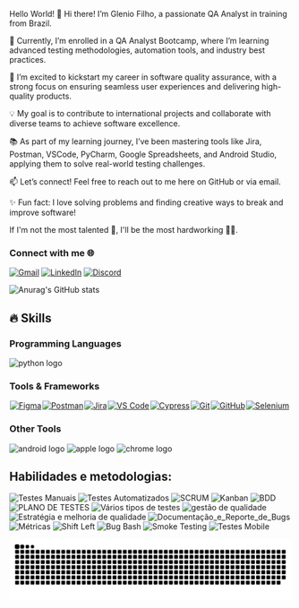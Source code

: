 Hello World! 👋
Hi there! I’m Glenio Filho, a passionate QA Analyst in training from Brazil.

🌱 Currently, I’m enrolled in a QA Analyst Bootcamp, where I’m learning advanced testing methodologies, automation tools, and industry best practices.

🔭 I’m excited to kickstart my career in software quality assurance, with a strong focus on ensuring seamless user experiences and delivering high-quality products.

💡 My goal is to contribute to international projects and collaborate with diverse teams to achieve software excellence.

📚 As part of my learning journey, I’ve been mastering tools like Jira, Postman, VSCode, PyCharm, Google Spreadsheets, and Android Studio, applying them to solve real-world testing challenges.

📫 Let’s connect! Feel free to reach out to me here on GitHub or via email. 

✨ Fun fact: I love solving problems and finding creative ways to break and improve software! 

If I'm not the most talented 🎨, I'll be the most hardworking 💪🔥.

### Connect with me 🌐

[![Gmail](https://img.shields.io/badge/Gmail-D14836?style=for-the-badge&logo=gmail&logoColor=white)](mailto:filhoglenio@mail.com)
[![LinkedIn](https://img.shields.io/badge/LinkedIn-0077B5?style=for-the-badge&logo=linkedin&logoColor=white)](https://www.linkedin.com/in/gleniofilho/)
[![Discord](https://img.shields.io/badge/Discord-7289DA?style=for-the-badge&logo=discord&logoColor=white)](https://discordapp.com/users/gleniofilho)

![Anurag's GitHub stats](https://github-readme-stats.vercel.app/api?username=GlenioFilho&show_icons=true&theme=dark)

<h2 align="left">🔥 Skills</h2>

### 

<h3 align="left">Programming Languages</h3>
<div align="left">
  <img src="https://cdn.jsdelivr.net/gh/devicons/devicon/icons/python/python-original.svg" height="40" alt="python logo" />
</div>

### 

<h3 align="left">Tools & Frameworks</h3>
<div style="display: flex; justify-content: space-around; align-items: center;">

  <!-- Figma -->
  <a href="https://www.figma.com/" target="_blank">
    <img src="https://cdn.jsdelivr.net/gh/devicons/devicon@latest/icons/figma/figma-original.svg" alt="Figma" width="40" height="40"/>
  </a>

  <!-- Postman -->
  <a href="https://www.postman.com/" target="_blank">
    <img src="https://cdn.jsdelivr.net/gh/devicons/devicon@latest/icons/postman/postman-original.svg" alt="Postman" width="40" height="40"/>
  </a>

  <!-- Jira -->
  <a href="https://www.atlassian.com/software/jira" target="_blank">
    <img src="https://cdn.jsdelivr.net/gh/devicons/devicon@latest/icons/jira/jira-original-wordmark.svg" alt="Jira" width="40" height="40"/>
  </a>

  <!-- VS Code -->
  <a href="https://code.visualstudio.com/" target="_blank">
    <img src="https://cdn.jsdelivr.net/gh/devicons/devicon@latest/icons/vscode/vscode-original.svg" alt="VS Code" width="40" height="40"/>
  </a>

  <!-- Cypress -->
<a href="https://github.com/MiguelAngeloBM/Green_Cycle_Qa" target="_blank">
  <img src="https://cdn.jsdelivr.net/gh/devicons/devicon@latest/icons/cypressio/cypressio-original.svg" alt="Cypress" width="40" height="40"/>
</a>

  <!-- Git -->
  <a href="https://git-scm.com/" target="_blank">
    <img src="https://cdn.jsdelivr.net/gh/devicons/devicon@latest/icons/git/git-original.svg" alt="Git" width="40" height="40"/>
  </a>

  <!-- GitHub -->
  <a href="https://github.com/" target="_blank">
    <img src="https://cdn.jsdelivr.net/gh/devicons/devicon@latest/icons/github/github-original.svg" alt="GitHub" width="40" height="40"/>
  </a>

<!-- Selenium -->
<a href="https://www.selenium.dev/" target="_blank">
  <img src="https://cdn.jsdelivr.net/gh/devicons/devicon/icons/selenium/selenium-original.svg" alt="Selenium" width="40" height="40"/>
</a>

  <!-- JUnit -->
  <a href="https://junit.org/junit5/" target="_blank">
    <i class="devicon-junit-plain"></i>
  </a>

  <!-- Azure DevOps -->
  <a href="https://azure.microsoft.com/en-us/services/devops/" target="_blank">
    <i class="devicon-azuredevops-plain"></i>
  </a>
 
</div>

### 

<h3 align="left">Other Tools</h3>
<div align="left">
  <img src="https://cdn.jsdelivr.net/gh/devicons/devicon/icons/android/android-original.svg" height="40" alt="android logo" />
  <img src="https://cdn.jsdelivr.net/gh/devicons/devicon/icons/apple/apple-original.svg" height="40" alt="apple logo" />
  <img src="https://cdn.jsdelivr.net/gh/devicons/devicon/icons/chrome/chrome-original.svg" height="40" alt="chrome logo" />
</div>

## Habilidades e metodologias:  

![Testes Manuais](https://img.shields.io/badge/-Testes_Manuais-333333?style=flat&logo=Testes_Manuais&logoColor=007396)
![Testes Automatizados](https://img.shields.io/badge/-Testes_Automatizados-333333?style=flat&logo=Testes_Automatizados&logoColor=007396)
![SCRUM](https://img.shields.io/badge/-SCRUM-333333?style=flat&logo=SCRUM&logoColor=007396)
![Kanban](https://img.shields.io/badge/-Kanban-333333?style=flat&logo=Kanban&logoColor=007396)
![BDD](https://img.shields.io/badge/-BDD-333333?style=flat&logo=BDD&logoColor=007396)
![PLANO DE TESTES](https://img.shields.io/badge/-Plano_de_Testes-333333?style=flat&logo=PLANO_DE_TESTES&logoColor=007396)
![Vários tipos de testes](https://img.shields.io/badge/-Vários_tipos_de_testes-333333?style=flat&logo=Vários_tipos_de_testes&logoColor=007396)
![gestão de qualidade](https://img.shields.io/badge/-Gestão_e_Processos_de_Qualidade-333333?style=flat&logo=gestão_de_qualidade&logoColor=007396)
![Estratégia e melhoria de qualidade](https://img.shields.io/badge/-Estratégia_e_Melhoria_de_Qualidade-333333?style=flat&logo=gEstratégia_e_melhoria_de_qualidade&logoColor=007396)
![Documentação_e_Reporte_de_Bugs](https://img.shields.io/badge/-Documentação_e_Reporte_de_Bugs-333333?style=flat&logo=Documentação_e_Reporte_de_Bugs&logoColor=007396)
![Métricas](https://img.shields.io/badge/-Métricas-333333?style=flat&logo=Métricas&logoColor=007396)
![Shift  Left](https://img.shields.io/badge/-Shift_Left-333333?style=flat&logo=shift_left&logoColor=007396)
![Bug Bash](https://img.shields.io/badge/-Bug_Bash-333333?style=flat&logo=Bug_Bash&logoColor=007396)
![Smoke Testing](https://img.shields.io/badge/-Smoke_Testing-333333?style=flat&logo=Smoke_Testing&logoColor=007396)
![Testes Mobile](https://img.shields.io/badge/-Testes_Mobile-333333?style=flat&logo=Testes_Mobile&logoColor=007396)


![Snake animation](https://github.com/Platane/snk/raw/output/github-contribution-grid-snake.svg)



